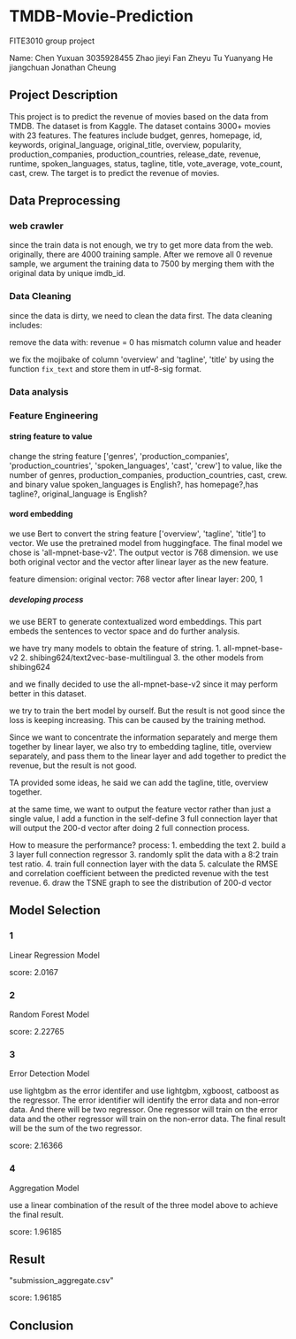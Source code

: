 # TMDB-Movie-Prediction

FITE3010 group project

Name:
Chen Yuxuan 3035928455
Zhao jieyi
Fan Zheyu
Tu Yuanyang
He jiangchuan
Jonathan Cheung

## Project Description

This project is to predict the revenue of movies based on the data from TMDB. The dataset is from Kaggle. The dataset contains 3000+ movies with 23 features. The features include budget, genres, homepage, id, keywords, original_language, original_title, overview, popularity, production_companies, production_countries, release_date, revenue, runtime, spoken_languages, status, tagline, title, vote_average, vote_count, cast, crew. The target is to predict the revenue of movies.

## Data Preprocessing

### web crawler

since the train data is not enough, we try to get more data from the web. originally, there are 4000 training sample. After we remove all 0 revenue sample, we argument the training data to 7500 by merging them with the original data by unique imdb_id.

### Data Cleaning

since the data is dirty, we need to clean the data first. The data cleaning includes:

remove the data with:
revenue = 0
has mismatch column value and header

we fix the mojibake of column 'overview' and 'tagline', 'title' by using the function `fix_text` and store them in utf-8-sig format.

### Data analysis

### Feature Engineering

#### string feature to value

change the string feature ['genres', 'production_companies', 'production_countries', 'spoken_languages', 'cast', 'crew'] to value, like the number of genres, production_companies, production_countries, cast, crew.
and binary value
spoken_languages is English?, has homepage?,has tagline?, original_language is English?

#### word embedding

we use Bert to convert the string feature ['overview', 'tagline', 'title'] to vector. We use the pretrained model from huggingface. The final model we chose is 'all-mpnet-base-v2'. The output vector is 768 dimension.
we use both original vector and the vector after linear layer as the new feature.

feature dimension:
original vector: 768
vector after linear layer: 200, 1

##### developing process

we use BERT to generate contextualized word embeddings. This part embeds the sentences to vector space and do further analysis.

we have try many models to obtain the feature of string.
    1. all-mpnet-base-v2
    2. shibing624/text2vec-base-multilingual
    3. the other models from shibing624

and we finally decided to use the all-mpnet-base-v2 since it may perform better in this dataset.

we try to train the bert model by ourself. But the result is not good since the loss is keeping increasing. This can be caused by the training method.

Since we want to concentrate the information separately and merge them together by linear layer, we also try to embedding tagline, title, overview separately, and pass them to the linear layer and add together to predict the revenue, but the result is not good.

TA provided some ideas, he said we can add the tagline, title, overview together.

at the same time, we want to output the feature vector rather than just a single value, I add a function in the self-define 3 full connection layer that will output the 200-d vector after doing 2 full connection process.

How to measure the performance?
process:
    1. embedding the text
    2. build a 3 layer full connection regressor
    3. randomly split the data with a 8:2 train test ratio.
    4. train full connection layer with the data
    5. calculate the RMSE and correlation coefficient between the predicted revenue with the test revenue.
    6. draw the TSNE graph to see the distribution of 200-d vector

## Model Selection

### 1
Linear Regression Model

score: 2.0167

### 2
Random Forest Model

score: 2.22765

### 3
Error Detection Model

use lightgbm as the error identifer and use lightgbm, xgboost, catboost as the regressor. The error identifier will identify the error data and non-error data. And there will be two regressor. One regressor will train on the error data and the other regressor will train on the non-error data. The final result will be the sum of the two regressor.

score: 2.16366


### 4
Aggregation Model

use a linear combination of the result of the three model above to achieve the final result.

score: 1.96185

## Result

"submission_aggregate.csv"

score: 1.96185

## Conclusion